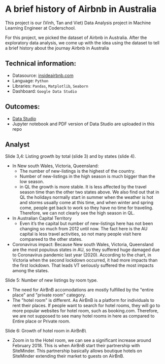# A brief history of Airbnb in Australia

This project is our (Vinh, Tan and Viet) Data Analysis project in Machine Learning Engineer at Coderschool.

For this project, we picked the dataset of Airbnb in Australia. After the exploratory data analysis, we come up with the idea using the dataset to tell a brief history about the journay Airbnb in Australia

## Technical information:
- Datasource: [insideairbnb.com](http://insideairbnb.com/get-the-data.html)
- Language: `Python`
- Libraries: `Pandas`, `Matplotlib`, `Seaborn`
- Dashboard: `Google Data Studio`

## Outcomes:
- [Data Studio](https://datastudio.google.com/reporting/2f2eaac2-c68d-4ca2-9636-eca096f60549)
- Jupyter notebook and PDF version of Data Studio are uploaded in this repo

## Analyst
Slide 3,4: Listing growth by total (slide 3) and by states (slide 4).
  - In New south Wales, Victoria, Queensland:
      - The number of new-listings is the highest of the country.
      - Number of new-listings in the high season is much bigger than the low season.
      - in QL the growth is more stable. It is less affected by the travel season time than the other two states above. We also find out that in QL the holidays normally start in summer when the weather is hot and storms usually come at this time, and when winter and spring come, people get back to work so they have no time for traveling. Therefore, we can not clearly see the high season in QL.
  - In Australian Capital Territory
      - Even it’s the capital but number of new-listings here has not been changing so much from 2012 until now. The fact here is the AU capital is less travel activities, so not many people visit here compareed to the other states.
  - Coronavirus impact: Because New south Wales, Victoria, Queensland are the most populous states in AU, so they suffered huge damaged due to Coronavirus pandemic last year (2020). According to the chart, in Victoria when the second lockdown occurred, it had more impacts than the first lockdown. That leads VT seriously suffered the most impacts among the states.

Slide 5: Number of new listings by room type.
  - The need for AirBnB accomodations are mostly fulfilled by the "entire place" and "private room" category.
  - The "hotel room" is different. As AirBnB is a platform for individuals to rent their places. If people want to search for hotel rooms, they will go to more popular websites for hotel room, such as booking.com. Therefore, we are not supposed to see many hotel rooms in here as compared to Entire place or Private room.

Slide 6: Growth of hotel room in AirBnB\
  - Zoom in to the Hotel room, we can see a significant increase around February 2018. This is when AirBnB start their partnership with SiteMinder. This partnership basically allows boutique hotels on SiteMinder extending their market to guests on AirBnB.
  
